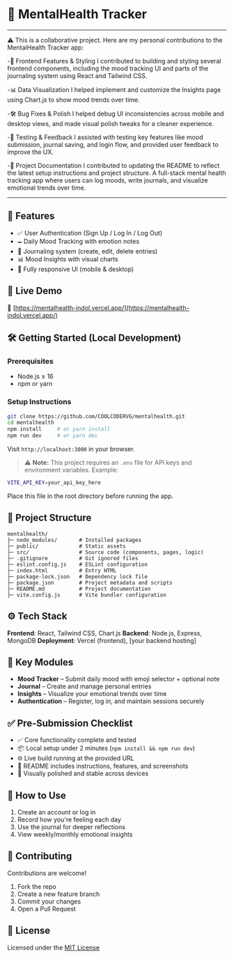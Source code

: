 # 🌱 MentalHealth Tracker

---
⚠️ This is a collaborative project. Here are my personal contributions to the MentalHealth Tracker app:

-🔧 Frontend Features & Styling
I contributed to building and styling several frontend components, including the mood tracking UI and parts of the journaling system using React and Tailwind CSS.

-📊 Data Visualization
I helped implement and customize the Insights page using Chart.js to show mood trends over time.

-🛠️ Bug Fixes & Polish
I helped debug UI inconsistencies across mobile and desktop views, and made visual polish tweaks for a cleaner experience.

-🧪 Testing & Feedback
I assisted with testing key features like mood submission, journal saving, and login flow, and provided user feedback to improve the UX.

-📄 Project Documentation
I contributed to updating the README to reflect the latest setup instructions and project structure.
A full-stack mental health tracking app where users can log moods, write journals, and visualize emotional trends over time.

---

## 🧠 Features

* ✅ User Authentication (Sign Up / Log In / Log Out)
* 🗕️ Daily Mood Tracking with emotion notes
* 📓 Journaling system (create, edit, delete entries)
* 📊 Mood Insights with visual charts
* 📱 Fully responsive UI (mobile & desktop)

## 🚀 Live Demo

🔗 [https://mentalhealth-indol.vercel.app/](https://mentalhealth-indol.vercel.app/)

## 🛠️ Getting Started (Local Development)

### Prerequisites

* Node.js ≥ 16
* npm or yarn

### Setup Instructions

```bash
git clone https://github.com/COOLCODERVG/mentalhealth.git
cd mentalhealth
npm install     # or yarn install
npm run dev     # or yarn dev
```

Visit `http://localhost:3000` in your browser.

> ⚠️ **Note:** This project requires an `.env` file for API keys and environment variables. Example:

```bash
VITE_API_KEY=your_api_key_here
```

Place this file in the root directory before running the app.

## 📁 Project Structure

```
mentalhealth/
├─ node_modules/       # Installed packages
├─ public/             # Static assets
├─ src/                # Source code (components, pages, logic)
├─ .gitignore          # Git ignored files
├─ eslint.config.js    # ESLint configuration
├─ index.html          # Entry HTML
├─ package-lock.json   # Dependency lock file
├─ package.json        # Project metadata and scripts
├─ README.md           # Project documentation
├─ vite.config.js      # Vite bundler configuration
```

## ⚙️ Tech Stack

**Frontend**: React, Tailwind CSS, Chart.js
**Backend**: Node.js, Express, MongoDB
**Deployment**: Vercel (frontend), \[your backend hosting]

## 🧹 Key Modules

* **Mood Tracker** – Submit daily mood with emoji selector + optional note
* **Journal** – Create and manage personal entries
* **Insights** – Visualize your emotional trends over time
* **Authentication** – Register, log in, and maintain sessions securely

## ✅ Pre‐Submission Checklist

* ✅ Core functionality complete and tested
* 📦 Local setup under 2 minutes (`npm install && npm run dev`)
* 🌐 Live build running at the provided URL
* 📄 README includes instructions, features, and screenshots
* 🧹 Visually polished and stable across devices

## 🧱 How to Use

1. Create an account or log in
2. Record how you're feeling each day
3. Use the journal for deeper reflections
4. View weekly/monthly emotional insights

## 🤝 Contributing

Contributions are welcome!

1. Fork the repo
2. Create a new feature branch
3. Commit your changes
4. Open a Pull Request

## 📄 License

Licensed under the [MIT License](./LICENSE)
